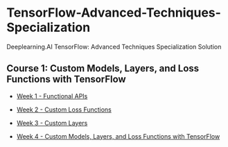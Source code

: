 # TensorFlow-Advanced-Techniques-Specialization
Deeplearning.AI TensorFlow: Advanced Techniques Specialization Solution 

## Course 1: Custom Models, Layers, and Loss Functions with TensorFlow

* [Week 1 - Functional APIs](https://github.com/anhtuan85/TensorFlow-Advanced-Techniques-Specialization/tree/main/Course%201%20-%20Custom%20Models%2C%20Layers%2C%20and%20Loss%20Functions%20with%20TensorFlow/Week%201)

* [Week 2 - Custom Loss Functions](https://github.com/anhtuan85/TensorFlow-Advanced-Techniques-Specialization/tree/main/Course%201%20-%20Custom%20Models%2C%20Layers%2C%20and%20Loss%20Functions%20with%20TensorFlow/Week%202)

* [Week 3 - Custom Layers](https://github.com/anhtuan85/TensorFlow-Advanced-Techniques-Specialization/tree/main/Course%201%20-%20Custom%20Models%2C%20Layers%2C%20and%20Loss%20Functions%20with%20TensorFlow/Week%203)

* [Week 4 - Custom Models, Layers, and Loss Functions with TensorFlow](https://github.com/anhtuan85/TensorFlow-Advanced-Techniques-Specialization/tree/main/Course%201%20-%20Custom%20Models%2C%20Layers%2C%20and%20Loss%20Functions%20with%20TensorFlow/Week%204)
